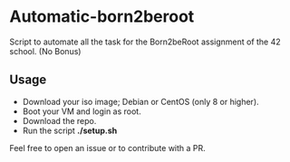 # Automatic-born2beroot
Script to automate all the task for the Born2beRoot assignment of the 42 school. (No Bonus)

## Usage
 - Download your iso image; Debian or CentOS (only 8 or higher).
 - Boot your VM and login as root.
 - Download the repo.
 - Run the script **./setup.sh**

Feel free to open an issue or to contribute with a PR.
